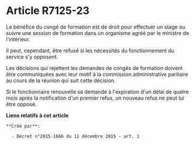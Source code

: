 # Article R7125-23

Le bénéfice du congé de formation est de droit pour effectuer un stage ou suivre une session de formation dans un organisme
agréé par le ministre de l'intérieur. 

Il peut, cependant, être refusé si les nécessités du fonctionnement du service s'y opposent. 

Les décisions qui rejettent les demandes de congés de formation doivent être communiquées avec leur motif à la commission
administrative paritaire au cours de la réunion qui suit cette décision. 

Si le fonctionnaire renouvelle sa demande à l'expiration d'un délai de quatre mois après la notification d'un premier refus,
un nouveau refus ne peut lui être opposé.

**Liens relatifs à cet article**

	**Créé par**:

	  - Décret n°2015-1666 du 11 décembre 2015 - art. 1

